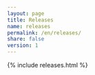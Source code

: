 ```yaml
---
layout: page
title: Releases
name: releases
permalink: /en/releases/
share: false
version: 1
---
```

{% include releases.html %}
